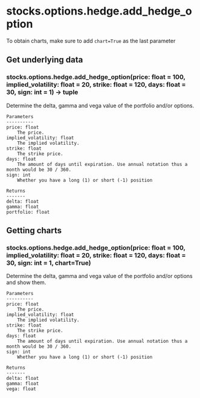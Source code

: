 # stocks.options.hedge.add_hedge_option

To obtain charts, make sure to add `chart=True` as the last parameter

## Get underlying data 
### stocks.options.hedge.add_hedge_option(price: float = 100, implied_volatility: float = 20, strike: float = 120, days: float = 30, sign: int = 1) -> tuple

Determine the delta, gamma and vega value of the portfolio and/or options.

    Parameters
    ----------
    price: float
        The price.
    implied_volatility: float
        The implied volatility.
    strike: float
        The strike price.
    days: float
        The amount of days until expiration. Use annual notation thus a month would be 30 / 360.
    sign: int
        Whether you have a long (1) or short (-1) position

    Returns
    -------
    delta: float
    gamma: float
    portfolio: float

## Getting charts 
### stocks.options.hedge.add_hedge_option(price: float = 100, implied_volatility: float = 20, strike: float = 120, days: float = 30, sign: int = 1, chart=True)

Determine the delta, gamma and vega value of the portfolio and/or options and show them.

    Parameters
    ----------
    price: float
        The price.
    implied_volatility: float
        The implied volatility.
    strike: float
        The strike price.
    days: float
        The amount of days until expiration. Use annual notation thus a month would be 30 / 360.
    sign: int
        Whether you have a long (1) or short (-1) position

    Returns
    -------
    delta: float
    gamma: float
    vega: float
